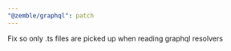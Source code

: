```yaml
---
"@zemble/graphql": patch
---
```


Fix so only .ts files are picked up when reading graphql resolvers
